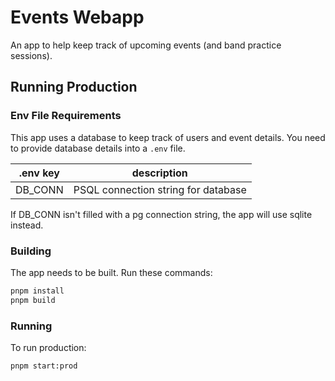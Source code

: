 # Events Webapp

An app to help keep track of upcoming events (and band practice sessions).

## Running Production

### Env File Requirements

This app uses a database to keep track of users and event details. You need to provide database details into a `.env` file.

| .env key | description                         |
| -------- | ----------------------------------- |
| DB_CONN  | PSQL connection string for database |

If DB_CONN isn't filled with a pg connection string, the app will use sqlite instead.

### Building

The app needs to be built. Run these commands:

```sh
pnpm install
pnpm build
```

### Running

To run production:

```sh
pnpm start:prod
```

